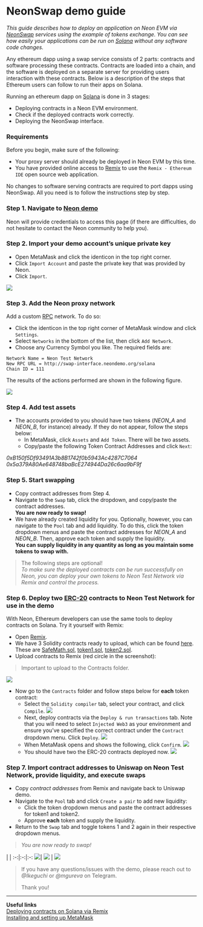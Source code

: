 # NeonSwap demo guide

*This guide describes how to deploy an application on Neon EVM via [NeonSwap](https://doc.neonlabs.org/docs/glossary#neonswap) services using the example of tokens exchange. You can see how easily your applications can be run on [Solana](https://docs.solana.com/introduction) without any software code changes.*

Any ethereum dapp using a swap service consists of 2 parts: contracts and software processing these contracts. Contracts are loaded into a chain, and the software is deployed on a separate server for providing users interaction with these contracts. Below is a description of the steps that Ethereum users can follow to run their apps on Solana.

Running an ethereum dapp on [Solana](https://docs.solana.com/introduction) is done in 3 stages:  
  * Deploying contracts in a Neon EVM environment.  
  * Check if the deployed contracts work correctly.  
  * Deploying the NeonSwap interface.

### Requirements
Before you begin, make sure of the following:
  * Your proxy server should already be deployed in Neon EVM by this time.
  * You have provided online access to [Remix](https://remix.ethereum.org/) to use the `Remix - Ethereum IDE` open source web application.

No changes to software serving contracts are required to port dapps using NeonSwap. All you need is to follow the instructions step by step.

### Step 1. Navigate to [Neon demo](http://swap-interface.neondemo.org/)
Neon will provide credentials to access this page (if there are difficulties, do not hesitate to contact the Neon community to help you).

### Step 2. Import your demo account’s unique private key
  * Open MetaMask and click the identicon in the top right corner.
  * Click `Import Account` and paste the private key that was provided by Neon.
  * Click `Import`.

![](./img/sol-swap1.png)

### Step 3. Add the Neon proxy network
Add a custom [RPC](https://doc.neonlabs.org/docs/glossary#rpc) network. To do so:
  * Click the identicon in the top right corner of MetaMask window and click `Settings`.
  * Select `Networks` in the bottom of the list, then click `Add Network`.
  * Choose any Currency Symbol you like. The required fields are:
```
Network Name = Neon Test Network
New RPC URL = http://swap-interface.neondemo.org/solana
Chain ID = 111
```
The results of the actions performed are shown in the following figure.

![](./img/sol-swap2-4.png)

### Step 4. Add test assets
  * The accounts provided to you should have two tokens (*NEON_A* and *NEON_B*, for instance) already. If they do not appear, follow the steps below:
    * In MetaMask, click `Assets` and `Add Token`. There will be two assets.
    * Copy/paste the following Token Contract Addresses and click `Next`:

*0xB150f5Df93491A3b8B1742f0b5943Ac4287C7064*  
*0x5a379A80Ae648748baBcE274944Da26c6aa9bF9f*

### Step 5. Start swapping
  * Copy contract addresses from Step 4.
  * Navigate to the `Swap` tab, click the dropdown, and copy/paste the contract addresses.  
**You are now ready to swap!**
  * We have already created liquidity for you. Optionally, however, you can navigate to the `Pool` tab and add liquidity. To do this, click the token dropdown menus and paste the contract addresses for *NEON_A* and *NEON_B*. Then, approve each token and supply the liquidity.  
**You can supply liquidity in any quantity as long as you maintain some tokens to swap with.**  

> The following steps are optional!  
> *To make sure the deployed contracts can be run successfully on Neon, you can deploy your own tokens to Neon Test Network via Remix and control the process.*  

### Step 6. Deploy two [ERC-20](https://github.com/neonlabsorg/uniswap-v2-periphery/blob/master/contracts/test/ERC20.sol) contracts to Neon Test Network for use in the demo

With Neon, Ethereum developers can use the same tools to deploy contracts on Solana. Try it yourself with Remix:
  * Open [Remix](https://remix.ethereum.org/).
  * We have 3 Solidity contracts ready to upload, which can be found [here](https://www.dropbox.com/sh/jp7u17ril0zlasm/AADHo8EasRJzQ7SW1yJtGGcxa?dl=0). These are [SafeMath.sol](https://www.dropbox.com/sh/jp7u17ril0zlasm/AADHo8EasRJzQ7SW1yJtGGcxa?dl=0&preview=SafeMath.sol), [token1.sol](https://www.dropbox.com/sh/jp7u17ril0zlasm/AADHo8EasRJzQ7SW1yJtGGcxa?dl=0&preview=token1.sol), [token2.sol](https://www.dropbox.com/sh/jp7u17ril0zlasm/AADHo8EasRJzQ7SW1yJtGGcxa?dl=0&preview=token2.sol).
  * Upload contracts to Remix (red circle in the screenshot):
> Important to upload to the Contracts folder.

![](./img/sol-swap5-6.png)  

  * Now go to the `Contracts` folder and follow steps below for **each** token contract:
    * Select the `Solidity compiler` tab, select your contract, and click `Compile`. ![](./img/sol-swap7.png)
    * Next, deploy contracts via the `Deploy & run transactions` tab. Note that you will need to select `Injected Web3` as your environment and ensure you’ve specified the correct contract under the `Contract` dropdown menu. Click `Deploy`. ![](./img/sol-swap8.png)
    * When MetaMask opens and shows the following, click `Confirm`. ![](./img/sol-swap9.png)
    * You should have two the ERC-20 contracts deployed now. ![](./img/sol-swap10.png)

### Step 7. Import contract addresses to Uniswap on Neon Test Network, provide liquidity, and execute swaps

  * Copy *contract addresses* from Remix and navigate back to Uniswap demo.
  * Navigate to the `Pool` tab and click `Create a pair` to add new liquidity:
    * Click the token dropdown menus and paste the contract addresses for token1 and token2.
    * Approve **each** token and supply the liquidity.
  * Return to the `Swap` tab and toggle tokens 1 and 2 again in their respective dropdown menus.
> *You are now ready to swap!*  


 | | 
:-:|:-:|:-:
![](./img/empty-1.png)| ![](./img/sol-swap12.gif) | ![](./img/empty-1.png)


> If you have any questions/issues with the demo, please reach out to *@Ikeguchi* or *@mgureva* on Telegram.  
>  
> Thank you!

-----  

**Useful links**  
[Deploying contracts on Solana via Remix](http://docs.neonlabs.org/docs/devportal/testnet/deploy_contract_via_remix)  
[Installing and setting up MetaMask](https://docs.neonlabs.org/docs/devportal/metamask_setup)